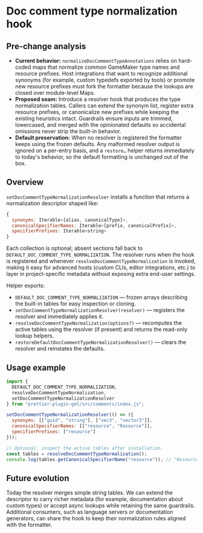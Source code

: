 # Doc comment type normalization hook

## Pre-change analysis
- **Current behavior:** `normalizeDocCommentTypeAnnotations` relies on hard-coded
  maps that normalize common GameMaker type names and resource prefixes. Host
  integrations that want to recognize additional synonyms (for example, custom
  typedefs exported by tools) or promote new resource prefixes must fork the
  formatter because the lookups are closed over module-level Maps.
- **Proposed seam:** Introduce a resolver hook that produces the type
  normalization tables. Callers can extend the synonym list, register extra
  resource prefixes, or canonicalize new prefixes while keeping the existing
  heuristics intact. Guardrails ensure inputs are trimmed, lowercased, and
  merged with the opinionated defaults so accidental omissions never strip the
  built-in behavior.
- **Default preservation:** When no resolver is registered the formatter keeps
  using the frozen defaults. Any malformed resolver output is ignored on a
  per-entry basis, and a `restore…` helper returns immediately to today's
  behavior, so the default formatting is unchanged out of the box.

## Overview
`setDocCommentTypeNormalizationResolver` installs a function that returns a
normalization descriptor shaped like:

```js
{
  synonyms: Iterable<[alias, canonicalType]>,
  canonicalSpecifierNames: Iterable<[prefix, canonicalPrefix]>,
  specifierPrefixes: Iterable<string>
}
```

Each collection is optional; absent sections fall back to
`DEFAULT_DOC_COMMENT_TYPE_NORMALIZATION`. The resolver runs when the hook is
registered and whenever `resolveDocCommentTypeNormalization` is invoked, making
it easy for advanced hosts (custom CLIs, editor integrations, etc.) to layer in
project-specific metadata without exposing extra end-user settings.

Helper exports:

- `DEFAULT_DOC_COMMENT_TYPE_NORMALIZATION` — frozen arrays describing the
  built-in tables for easy inspection or cloning.
- `setDocCommentTypeNormalizationResolver(resolver)` — registers the resolver
  and immediately applies it.
- `resolveDocCommentTypeNormalization(options?)` — recomputes the active tables
  using the resolver (if present) and returns the read-only lookup helpers.
- `restoreDefaultDocCommentTypeNormalizationResolver()` — clears the resolver
  and reinstates the defaults.

## Usage example
```js
import {
  DEFAULT_DOC_COMMENT_TYPE_NORMALIZATION,
  resolveDocCommentTypeNormalization,
  setDocCommentTypeNormalizationResolver
} from "prettier-plugin-gml/src/comments/index.js";

setDocCommentTypeNormalizationResolver(() => ({
  synonyms: [["guid", "string"], ["vec3", "vector3"]],
  canonicalSpecifierNames: [["resource", "Resource"]],
  specifierPrefixes: ["resource"]
}));

// Optional: inspect the active tables after installation.
const tables = resolveDocCommentTypeNormalization();
console.log(tables.getCanonicalSpecifierName("resource")); // "Resource"
```

## Future evolution
Today the resolver merges simple string tables. We can extend the descriptor to
carry richer metadata (for example, documentation about custom types) or accept
async lookups while retaining the same guardrails. Additional consumers, such as
language servers or documentation generators, can share the hook to keep their
normalization rules aligned with the formatter.
